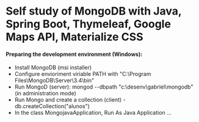 # Self study of MongoDB with Java, Spring Boot, Thymeleaf, Google Maps API, Materialize CSS

#### Preparing the development environment (Windows):
- Install MongoDB (msi installer)
- Configure envioriment viriable PATH with "C:\Program Files\MongoDB\Server\3.4\bin"
- Run MongoD (server): mongod --dbpath "c:\desenv\gabriel\mongodb" (in administration mode)
- Run Mongo and create a collection (client) - db.createCollection("alunos")
- In the class MongojavaApplication, Run As Java Application ...
